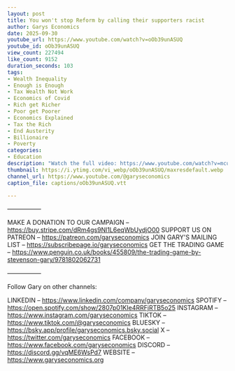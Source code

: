 ```yaml
---
layout: post
title: You won't stop Reform by calling their supporters racist
author: Garys Economics
date: 2025-09-30
youtube_url: https://www.youtube.com/watch?v=oOb39unASUQ
youtube_id: oOb39unASUQ
view_count: 227494
like_count: 9152
duration_seconds: 103
tags:
- Wealth Inequality
- Enough is Enough
- Tax Wealth Not Work
- Economics of Covid
- Rich get Richer
- Poor get Poorer
- Economics Explained
- Tax the Rich
- End Austerity
- Billionaire
- Poverty
categories:
- Education
description: "Watch the full video: https://www.youtube.com/watch?v=mcu03c2dZQI"
thumbnail: https://i.ytimg.com/vi_webp/oOb39unASUQ/maxresdefault.webp
channel_url: https://www.youtube.com/@garyseconomics
caption_file: captions/oOb39unASUQ.vtt

---
```


–––––––––––

MAKE A DONATION TO OUR CAMPAIGN – https://buy.stripe.com/dRm4gs9Nl1L6eqWbUydjO00
SUPPORT US ON PATREON – https://patreon.com/garyseconomics
JOIN GARY'S MAILING LIST – https://subscribepage.io/garyseconomics
GET THE TRADING GAME – https://www.penguin.co.uk/books/455809/the-trading-game-by-stevenson-gary/9781802062731 

–––––––––––

Follow Gary on other channels:

LINKEDIN – https://www.linkedin.com/company/garyseconomics
SPOTIFY – https://open.spotify.com/show/2807p01KIe4RRFjRTB5o25
INSTAGRAM – https://www.instagram.com/garyseconomics
TIKTOK – https://www.tiktok.com/@garyseconomics
BLUESKY – https://bsky.app/profile/garyseconomics.bsky.social
X – https://twitter.com/garyseconomics
FACEBOOK – https://www.facebook.com/garyseconomics
DISCORD – https://discord.gg/vqME6WsPd7
WEBSITE – https://www.garyseconomics.org
